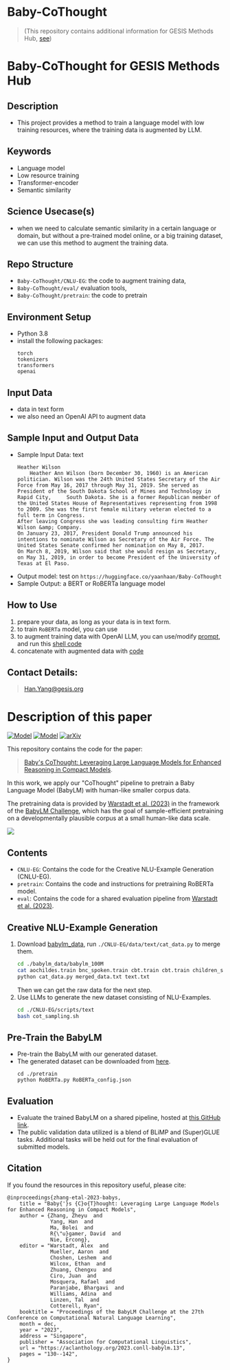 # Baby-CoThought

> (This repository contains additional information for GESIS Methods Hub, [see](https://github.com/yyanhan/Baby-CoThought/blob/main/README.md#baby-cothought-for-gesis-methods-hub))


# Baby-CoThought for GESIS Methods Hub

## Description

* This project provides a method to train a language model with low training resources, where the training data is augmented by LLM. 

## Keywords

* Language model
* Low resource training
* Transformer-encoder
* Semantic similarity

## Science Usecase(s)

* when we need to calculate semantic similarity in a certain language or domain, but without a pre-trained model online, or a big training dataset, we can use this method to augment the training data. 

## Repo Structure

* `Baby-CoThought/CNLU-EG`: the code to augment training data,
* `Baby-CoThought/eval/` evaluation tools,
* `Baby-CoThought/pretrain`: the code to pretrain

## Environment Setup

* Python 3.8
* install the following packages:  
    ```
    torch
    tokenizers
    transformers
    openai
    ```
## Input Data

* data in text form
* we also need an OpenAI API to augment data

## Sample Input and Output Data

* Sample Input Data: text
    ```
    Heather Wilson
        Heather Ann Wilson (born December 30, 1960) is an American politician. Wilson was the 24th United States Secretary of the Air Force from May 16, 2017 through May 31, 2019. She served as President of the South Dakota School of Mines and Technology in Rapid City,     South Dakota. She is a former Republican member of the United States House of Representatives representing from 1998 to 2009. She was the first female military veteran elected to a full term in Congress.
    After leaving Congress she was leading consulting firm Heather Wilson &amp; Company.
    On January 23, 2017, President Donald Trump announced his intentions to nominate Wilson as Secretary of the Air Force. The United States Senate confirmed her nomination on May 8, 2017.
    On March 8, 2019, Wilson said that she would resign as Secretary, on May 31, 2019, in order to become President of the University of Texas at El Paso.
    ```
* Output model: test on `https://huggingface.co/yaanhaan/Baby-CoThought`
* Sample Output: a BERT or RoBERTa language model
   
## How to Use

1. prepare your data, as long as your data is in text form. 
2. to train `RoBERTa` model, you can use
3. to augment training data with OpenAI LLM, you can use/modify [prompt](https://github.com/oooranz/Baby-CoThought/blob/main/CNLU-EG/prompts/text.py), and run this [shell code](CNLU-EG/scripts/text/cot_sampling.sh)
4. concatenate with augmented data with [code](CNLU-EG/data/text/cat_data.py) 



## Contact Details:

> Han.Yang@gesis.org

# Description of this paper

[![Model](https://img.shields.io/badge/%F0%9F%A4%97%20Hugging%20Face-Model-blue)](https://huggingface.co/yaanhaan/Baby-CoThought)
[![Model](https://img.shields.io/badge/%F0%9F%A4%97%20Hugging%20Face-Data-green)](https://huggingface.co/datasets/yaanhaan/Baby-CoThought-Data)
[![arXiv](https://img.shields.io/badge/arXiv-2305.12182-b31b1b.svg)](https://arxiv.org/abs/2308.01684)

This repository contains the code for the paper: 

>[Baby's CoThought: Leveraging Large Language Models for Enhanced Reasoning in Compact Models](https://aclanthology.org/2023.conll-babylm.13/). 

In this work, we apply our "CoThought" pipeline to pretrain a Baby Language Model (BabyLM) with human-like smaller corpus data.

The pretraining data is provided by [Warstadt et al. (2023)](https://arxiv.org/abs/2301.11796) in the framework of the [BabyLM Challenge](https://babylm.github.io/), which has the goal of sample-efficient pretraining on a developmentally plausible corpus at a small human-like data scale.

![](./figures/baby-cothought.png)

## Contents

- `CNLU-EG`: Contains the code for the Creative NLU-Example Generation (CNLU-EG).
- `pretrain`: Contains the code and instructions for pretraining RoBERTa model.
- `eval`: Contains the code for a shared evaluation pipeline from [Warstadt et al. (2023)](https://arxiv.org/abs/2301.11796).

## Creative NLU-Example Generation
1. Download [babylm_data](https://github.com/babylm/babylm.github.io/raw/main/babylm_data.zip), run `./CNLU-EG/data/text/cat_data.py` to merge them.
    ```bash
    cd ./babylm_data/babylm_100M
    cat aochildes.train bnc_spoken.train cbt.train cbt.train children_stories.train open_subtitles.train qed.train switchboard.train > merged_data.txt
    python cat_data.py merged_data.txt text.txt
    ```
   Then we can get the raw data for the next step.
2. Use LLMs to generate the new dataset consisting of NLU-Examples.
    ```bash
    cd ./CNLU-EG/scripts/text
    bash cot_sampling.sh
    ```
   
## Pre-Train the BabyLM
- Pre-train the BabyLM with our generated dataset. 
- The generated dataset can be downloaded from [here](https://huggingface.co/datasets/yaanhaan/Baby-CoThought-Data).
   ```shell
   cd ./pretrain
   python RoBERTa.py RoBERTa_config.json
   ```

## Evaluation
- Evaluate the trained BabyLM on a shared pipeline, hosted at [this GitHub link](https://github.com/babylm/evaluation-pipeline ).
- The public validation data utilized is a blend of BLiMP and (Super)GLUE tasks. Additional tasks will be held out for the final evaluation of submitted models.


## Citation

If you found the resources in this repository useful, please cite:

```
@inproceedings{zhang-etal-2023-babys,
    title = "Baby{'}s {C}o{T}hought: Leveraging Large Language Models for Enhanced Reasoning in Compact Models",
    author = {Zhang, Zheyu  and
              Yang, Han  and
              Ma, Bolei  and
              R{\"u}gamer, David  and
              Nie, Ercong},
    editor = "Warstadt, Alex  and
              Mueller, Aaron  and
              Choshen, Leshem  and
              Wilcox, Ethan  and
              Zhuang, Chengxu  and
              Ciro, Juan  and
              Mosquera, Rafael  and
              Paranjabe, Bhargavi  and
              Williams, Adina  and
              Linzen, Tal  and
              Cotterell, Ryan",
    booktitle = "Proceedings of the BabyLM Challenge at the 27th Conference on Computational Natural Language Learning",
    month = dec,
    year = "2023",
    address = "Singapore",
    publisher = "Association for Computational Linguistics",
    url = "https://aclanthology.org/2023.conll-babylm.13",
    pages = "130--142",
}
```

